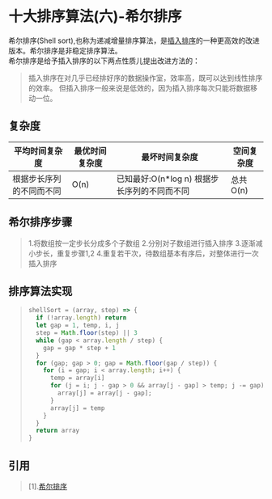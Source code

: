 # 十大排序算法(六)-希尔排序
希尔排序(Shell sort),也称为递减增量排序算法，是[插入排序](./十大排序算法(三)-插入排序.md)的一种更高效的改进版本。希尔排序是非稳定排序算法。  
希尔排序是给予插入排序的以下两点性质儿提出改进方法的：
> 插入排序在对几乎已经排好序的数据操作室，效率高，既可以达到线性排序的效率。
> 但插入排序一般来说是低效的，因为插入排序每次只能将数据移动一位。

## 复杂度
| 平均时间复杂度 | 最优时间复杂度 | 最坏时间复杂度 | 空间复杂度                  |
| -------------- | -------------- | -------------- | --------------------------- |
| 根据步长序列的不同而不同 | O(n) | 已知最好:O(n\*log n) 根据步长序列的不同而不同| 总共 O(n) |

## 希尔排序步骤
> 1.将数组按一定步长分成多个子数组
> 2.分别对子数组进行插入排序
> 3.逐渐减小步长，重复步骤1,2
> 4.重复若干次，待数组基本有序后，对整体进行一次插入排序

## 排序算法实现
> ```JavaScript
> shellSort = (array, step) => {
>   if (!array.length) return
>   let gap = 1, temp, i, j
>   step = Math.floor(step) || 3
>   while (gap < array.length / step) {
>     gap = gap * step + 1
>   }
>   for (gap; gap > 0; gap = Math.floor(gap / step)) {
>     for (i = gap; i < array.length; i++) {
>       temp = array[i]
>       for (j = i; j - gap > 0 && array[j - gap] > temp; j -= gap) {
>         array[j] = array[j - gap];
>       }
>       array[j] = temp
>     }
>   }
>   return array
> }
> ```

## 引用 
> [1].[希尔排序](https://zh.wikipedia.org/wiki/%E5%B8%8C%E5%B0%94%E6%8E%92%E5%BA%8F)